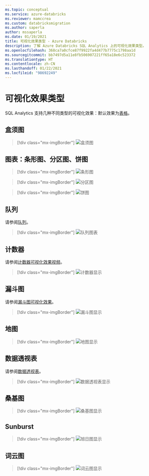 ```yaml
---
ms.topic: conceptual
ms.service: azure-databricks
ms.reviewer: mamccrea
ms.custom: databricksmigration
ms.author: saperla
author: mssaperla
ms.date: 01/19/2021
title: 可视化效果类型 - Azure Databricks
description: 了解 Azure Databricks SQL Analytics 上的可视化效果类型。
ms.openlocfilehash: 368ca7a0cfce87f9922fa4d477b7775c1798aa1d
ms.sourcegitcommit: bb7497d5a11e8fb506907221ff65a18e6c523372
ms.translationtype: HT
ms.contentlocale: zh-CN
ms.lasthandoff: 01/22/2021
ms.locfileid: "98692249"
---
```

# <a name="visualization-types"></a>可视化效果类型

SQL Analytics 支持几种不同类型的可视化效果：默认效果为[表格](tables.md)。

## <a name="boxplot"></a>盒须图

> [!div class="mx-imgBorder"]
> ![盒须图](../../../_static/images/sql/visualization_examples/boxplot.png)

## <a name="charts-bar-area-pie"></a>图表：条形图、分区图、饼图

> [!div class="mx-imgBorder"]
> ![条形图](../../../_static/images/sql/visualization_examples/chart.png)

> [!div class="mx-imgBorder"]
> ![分区图](../../../_static/images/sql/visualization_examples/chart_2.png)

> [!div class="mx-imgBorder"]
> ![饼图](../../../_static/images/sql/visualization_examples/pie_chart.png)

## <a name="cohort"></a>队列

请参阅[队列](cohorts.md)。

> [!div class="mx-imgBorder"]
> ![队列图表](../../../_static/images/sql/visualization_examples/cohort.png)

## <a name="counter"></a>计数器

请参阅[计数器可视化效果视频](https://youtu.be/GHIWn6Trmas)。

> [!div class="mx-imgBorder"]
> ![计数器显示](../../../_static/images/sql/visualization_examples/counter.png)

## <a name="funnel"></a>漏斗图

请参阅[漏斗图可视化效果](funnels.md)。

> [!div class="mx-imgBorder"]
> ![漏斗图显示](../../../_static/images/sql/visualization_examples/funnel.png)

## <a name="map"></a>地图

> [!div class="mx-imgBorder"]
> ![地图显示](../../../_static/images/sql/visualization_examples/map.png)

## <a name="pivot-table"></a>数据透视表

请参阅[数据透视表](pivot-tables.md)。

> [!div class="mx-imgBorder"]
> ![数据透视表显示](../../../_static/images/sql/visualization_examples/pivot-table.png)

## <a name="sankey"></a>桑基图

> [!div class="mx-imgBorder"]
> ![桑基图显示](../../../_static/images/sql/visualization_examples/sankey.png)

## <a name="sunburst"></a>Sunburst

> [!div class="mx-imgBorder"]
> ![旭日图显示](../../../_static/images/sql/visualization_examples/sunburst.png)

## <a name="word-cloud"></a>词云图

> [!div class="mx-imgBorder"]
> ![词云图显示](../../../_static/images/sql/visualization_examples/d3-cloud.png)